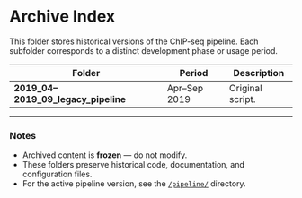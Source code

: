 # Archive Index

This folder stores historical versions of the ChIP-seq pipeline.
Each subfolder corresponds to a distinct development phase or usage period.

| Folder | Period | Description |
|--------|---------|-------------|
| **2019_04–2019_09_legacy_pipeline** | Apr–Sep 2019 | Original script.|

---

### Notes
- Archived content is **frozen** — do not modify.
- These folders preserve historical code, documentation, and configuration files.
- For the active pipeline version, see the [`/pipeline/`](../pipeline) directory.

